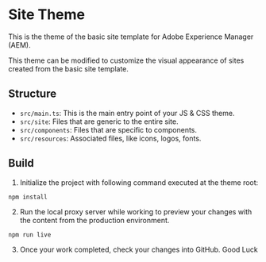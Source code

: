 # Site Theme

This is the theme of the basic site template for Adobe Experience Manager (AEM).

This theme can be modified to customize the visual appearance of sites created from the basic site template.

## Structure

- `src/main.ts`: This is the main entry point of your JS & CSS theme.
- `src/site`: Files that are generic to the entire site.
- `src/components`: Files that are specific to components.
- `src/resources`: Associated files, like icons, logos, fonts.

## Build

1. Initialize the project with following command executed at the theme root:

```
npm install
```

2. Run the local proxy server while working to preview your changes with the content from the production environment.

```
npm run live
```

3. Once your work completed, check your changes into GitHub. Good Luck
